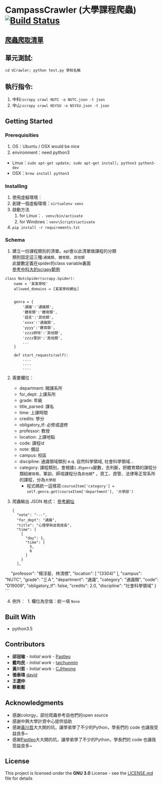 # CampassCrawler (大學課程爬蟲)[![Build Status](https://travis-ci.org/Stufinite/CampassCrawler.svg?branch=master)](https://travis-ci.org/Stufinite/CampassCrawler)



## [爬蟲爬取清單](https://docs.google.com/spreadsheets/d/1shRsbpbYUQtol0Q1Gbgdd3xn4dQy0MHkqDfLIUlKPIQ/edit#gid=270187308)

## 單元測試:

`cd UCrawler; python test.py 學校名稱`

## 執行指令:

1. 中科:`scrapy crawl NUTC -o NUTC.json -t json`
2. 中山:`scrapy crawl NSYSU -o NSYSU.json -t json`

## Getting Started

### Prerequisities

1. OS：Ubuntu / OSX would be nice
2. environment：need python3
  * Linux：`sudo apt-get update; sudo apt-get install; python3 python3-dev`
  * OSX：`brew install python3`

### Installing

1. 使用虛擬環境：
  1. 創建一個虛擬環境：`virtualenv venv`
  2. 啟動方法
     1. for Linux：`. venv/bin/activate`
     2. for Windows：`venv\Scripts\activate`
2. `pip install -r requirements.txt`

### Schema

1. 建立一份課程類別的清單。api會以此清單做課程的分類  
類別固定這三種:`通識類, 體育類, 其他類`  
此變數定義在spider的class variable裏面  
[參考中科大的scrapy範例](UCrawler/Ucrawler/spiders/NUTC.py)

```
class NutcSpider(scrapy.Spider):
    name = '某某學校'
    allowed_domains = [某某學校網址]


    genra = {
        '通識':'通識類',
        '體育類':'體育類',
        '語言':'其他類',
        'xxxx':'通識類',
        'yyyy':'體育類',
        'zzzz師培':'其他類',
        'zzzz軍訓':'其他類',
        ...
    }

    def start_requests(self):
        ....
        ....
        ....
```

2. 需要欄位：
    * department: 開課系所
    * for_dept: 上課系所
    * grade: 年級
    * title_parsed: 課名
    * time: 上課時間
    * credits: 學分
    * obligatory_tf: 必修或選修
    * professor: 教授
    * location: 上課地點
    * code: 課程id
    * note: 備註
    * campus: 校區
    * discipline: 通識領域類別 e.q. 自然科學領域, 社會科學領域...
    * category: 課程類別，會根據`1.的genra`變數，去判斷，把體育類的課程分類給`體育類`，軍訓、師培課程分為`其他類`* ，資工、資管、法律等正常系所的課程，分為`大學部`
        * 程式碼統一這樣寫:`courseItem['category'] = self.genra.get(courseItem['department'], '大學部')`

3. 爬蟲輸出 JSON 格式： 
    [參考網址](https://aisap.nutc.edu.tw/public/day/course_list.aspx?sem=1061&stype=ge)

    ```
    {
      "note": "---",
      "for_dept": "通識",
      "title": "心理學與自我成長",
      "time": [
        {
          "day": 1,
          "time": [
            5,
            6
          ]
        }
      ],
      "professor": "楊淳斐、林清標",
      "location": [
        "(3304)"
      ],
      "campus": "NUTC",
      "grade": "三Ａ",
      "department": "通識",
      "category": "通識類",
      "code": "D19009",
      "obligatory_tf": false,
      "credits": 2.0,
      "discipline": "社會科學領域"
    }
    ```

4. 例外：
  1. 欄位為空值：統一填 `None`

## Built With

* python3.5

## Contributors

* **邱冠喻** - *Initial work* - [Pastleo](https://github.com/chgu82837)
* **戴均民** - *Initial work* - [taichunmin](https://github.com/taichunmin)
* **黃川哲** - *Initial work* - [CJHwong](https://github.com/CJHwong)
* **張泰瑋** [david](https://github.com/david30907d)
* **王選仲**
* **蔡鬆鬆**

## Acknowledgments

* 感謝colorgy，部份爬蟲參考自他們的open source
* 感謝中興大學計資中心提供協助
* 感謝[黃川哲](https://github.com/CJHwong)大大開的坑，讓學弟學了不少的Python，學長們的 code 也讓我受益良多~
* 感謝[Pastleo](https://github.com/chgu82837)大大開的坑，讓學弟學了不少的Python，學長們的 code 也讓我受益良多~

## License

This project is licensed under the **GNU 3.0** License - see the [LICENSE.md](LICENSE.md) file for details
